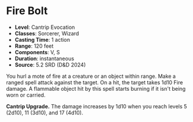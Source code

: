 # Fire Bolt

- **Level**: Cantrip Evocation
- **Classes**: Sorcerer, Wizard
- **Casting Time**: 1 action
- **Range**: 120 feet
- **Components**: V, S
- **Duration**: instantaneous
- **Source**: 5.2 SRD (D&D 2024)

You hurl a mote of fire at a creature or an object within range. Make a ranged spell attack against the target. On a hit, the target takes 1d10 Fire damage. A flammable object hit by this spell starts burning if it isn't being worn or carried.

**Cantrip Upgrade.** The damage increases by 1d10 when you reach levels 5 (2d10), 11 (3d10), and 17 (4d10).
